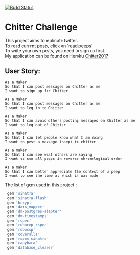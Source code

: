 
[![Build
Status](https://travis-ci.org/travis-ci/travis-web.svg?branch=master)](https://travis-ci.org/travis-ci/travis-web)

Chitter Challenge
=================
This project aims to replicate twitter.  
To read current posts, click on 'read peeps'  
To write your own posts, you need to sign up first.  
My application can be found on Heroku [Chitter2017](https://chitter2017.herokuapp.com/)  


User Story:
-------

```
As a Maker
So that I can post messages on Chitter as me
I want to sign up for Chitter

As a Maker
So that I can post messages on Chitter as me
I want to log in to Chitter

As a Maker
So that I can avoid others posting messages on Chitter as me
I want to log out of Chitter

As a Maker
So that I can let people know what I am doing  
I want to post a message (peep) to chitter

As a maker
So that I can see what others are saying  
I want to see all peeps in reverse chronological order

As a maker
So that I can better appreciate the context of a peep
I want to see the time at which it was made
```

The list of gem used in this project :
```ruby
 gem 'sinatra'
 gem 'sinatra-flash'
 gem 'bcrypt'
 gem 'data_mapper'
 gem 'dm-postgres-adapter'
 gem 'dm-timestamps'
 gem 'rspec'
 gem 'rubocop-rspec'
 gem 'rubocop'
 gem 'coveralls'
 gem 'rspec-sinatra'
 gem 'capybara'
 gem 'database_cleaner'
```
